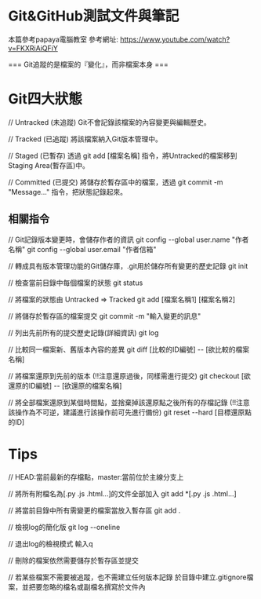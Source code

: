 # Git&GitHub測試文件與筆記
本篇參考papaya電腦教室
參考網址: https://www.youtube.com/watch?v=FKXRiAiQFiY

=== Git追蹤的是檔案的『變化』，而非檔案本身 ===

# Git四大狀態
// Untracked (未追蹤)
Git不會記錄該檔案的內容變更與編輯歷史。

// Tracked (已追蹤)
將該檔案納入Git版本管理中。

// Staged (已暫存)
透過 git add [檔案名稱] 指令，將Untracked的檔案移到Staging Area(暫存區)中。

// Committed (已提交)
將儲存於暫存區中的檔案，透過 git commit -m "Message..." 指令，把狀態記錄起來。

## 相關指令
// Git記錄版本變更時，會儲存作者的資訊
git config --global user.name "作者名稱"
git config --global user.email "作者信箱"

// 轉成具有版本管理功能的Git儲存庫，.git用於儲存所有變更的歷史記錄
git init

// 檢查當前目錄中每個檔案的狀態
git status

// 將檔案的狀態由 Untracked => Tracked 
git add [檔案名稱1] [檔案名稱2]

// 將儲存於暫存區的檔案提交
git commit -m "輸入變更的訊息"

// 列出先前所有的提交歷史記錄(詳細資訊) 
git log

// 比較同一檔案新、舊版本內容的差異
git diff [比較的ID編號] -- [欲比較的檔案名稱]

// 將檔案還原到先前的版本 (!!注意還原過後，同樣需進行提交)
git checkout [欲還原的ID編號] -- [欲還原的檔案名稱]

// 將全部檔案還原到某個時間點，並捨棄掉該還原點之後所有的存檔記錄 (!!注意該操作為不可逆，建議進行該操作前可先進行備份)
git reset --hard [目標還原點的ID]

# Tips
// HEAD:當前最新的存檔點，master:當前位於主線分支上

// 將所有附檔名為[.py .js .html...]的文件全部加入
git add *[.py .js .html...]

// 將當前目錄中所有需變更的檔案當放入暫存區
git add .

// 檢視log的簡化版
git log --oneline

// 退出log的檢視模式
輸入q

// 刪除的檔案依然需要儲存於暫存區並提交 

// 若某些檔案不需要被追蹤，也不需建立任何版本記錄
於目錄中建立.gitignore檔案，並把要忽略的檔名或副檔名撰寫於文件內

